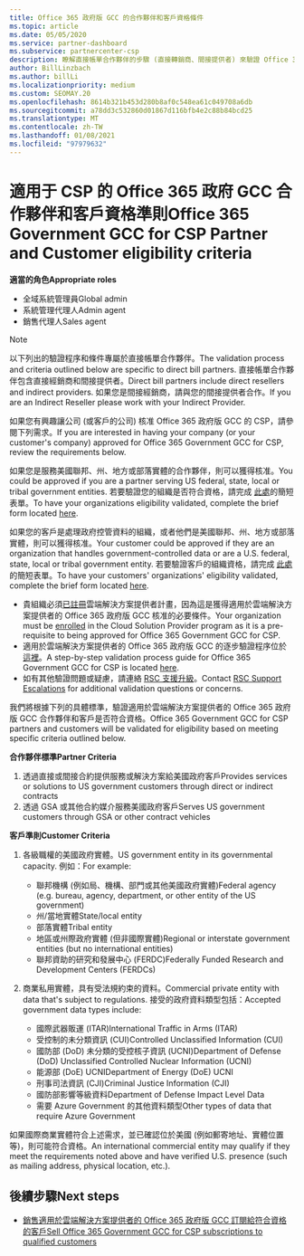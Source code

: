 ```yaml
---
title: Office 365 政府版 GCC 的合作夥伴和客戶資格條件
ms.topic: article
ms.date: 05/05/2020
ms.service: partner-dashboard
ms.subservice: partnercenter-csp
description: 瞭解直接帳單合作夥伴的步驟 (直接轉銷商、間接提供者) 來驗證 Office 365 政府版 GCC for CSP 的合作夥伴和客戶。
author: BillLinzbach
ms.author: billLi
ms.localizationpriority: medium
ms.custom: SEOMAY.20
ms.openlocfilehash: 8614b321b453d280b8af0c548ea61c049708a6db
ms.sourcegitcommit: a78dd3c532860d01867d116bfb4e2c88b84bcd25
ms.translationtype: MT
ms.contentlocale: zh-TW
ms.lasthandoff: 01/08/2021
ms.locfileid: "97979632"
---
```

# <a name="office-365-government-gcc-for-csp-partner-and-customer-eligibility-criteria"></a><span data-ttu-id="b5fb4-103">適用于 CSP 的 Office 365 政府 GCC 合作夥伴和客戶資格準則</span><span class="sxs-lookup"><span data-stu-id="b5fb4-103">Office 365 Government GCC for CSP Partner and Customer eligibility criteria</span></span> 

<span data-ttu-id="b5fb4-104">**適當的角色**</span><span class="sxs-lookup"><span data-stu-id="b5fb4-104">**Appropriate roles**</span></span>

- <span data-ttu-id="b5fb4-105">全域系統管理員</span><span class="sxs-lookup"><span data-stu-id="b5fb4-105">Global admin</span></span>
- <span data-ttu-id="b5fb4-106">系統管理代理人</span><span class="sxs-lookup"><span data-stu-id="b5fb4-106">Admin agent</span></span>
- <span data-ttu-id="b5fb4-107">銷售代理人</span><span class="sxs-lookup"><span data-stu-id="b5fb4-107">Sales agent</span></span>

>[!NOTE]
><span data-ttu-id="b5fb4-108">以下列出的驗證程序和條件專屬於直接帳單合作夥伴。</span><span class="sxs-lookup"><span data-stu-id="b5fb4-108">The validation process and criteria outlined below are specific to direct bill partners.</span></span> <span data-ttu-id="b5fb4-109">直接帳單合作夥伴包含直接經銷商和間接提供者。</span><span class="sxs-lookup"><span data-stu-id="b5fb4-109">Direct bill partners include direct resellers and indirect providers.</span></span>  <span data-ttu-id="b5fb4-110">如果您是間接經銷商，請與您的間接提供者合作。</span><span class="sxs-lookup"><span data-stu-id="b5fb4-110">If you are an Indirect Reseller please work with your Indirect Provider.</span></span>

<span data-ttu-id="b5fb4-111">如果您有興趣讓公司 (或客戶的公司) 核准 Office 365 政府版 GCC 的 CSP，請參閱下列需求。</span><span class="sxs-lookup"><span data-stu-id="b5fb4-111">If you are interested in having your company (or your customer's company) approved for Office 365 Government GCC for CSP, review the requirements below.</span></span>

<span data-ttu-id="b5fb4-112">如果您是服務美國聯邦、州、地方或部落實體的合作夥伴，則可以獲得核准。</span><span class="sxs-lookup"><span data-stu-id="b5fb4-112">You could be approved if you are a partner serving US federal, state, local or tribal government entities.</span></span> <span data-ttu-id="b5fb4-113">若要驗證您的組織是否符合資格，請完成 [此處](https://products.office.com/government/eligibility-validation?ReqType=CSPPartner)的簡短表單。</span><span class="sxs-lookup"><span data-stu-id="b5fb4-113">To have your organizations eligibility validated, complete the brief form located [here](https://products.office.com/government/eligibility-validation?ReqType=CSPPartner).</span></span>

<span data-ttu-id="b5fb4-114">如果您的客戶是處理政府控管資料的組織，或者他們是美國聯邦、州、地方或部落實體，則可以獲得核准。</span><span class="sxs-lookup"><span data-stu-id="b5fb4-114">Your customer could be approved if they are an organization that handles government-controlled data or are a U.S. federal, state, local or tribal government entity.</span></span> <span data-ttu-id="b5fb4-115">若要驗證客戶的組織資格，請完成 [此處](https://products.office.com/government/eligibility-validation?ReqType=CSPCustomer)的簡短表單。</span><span class="sxs-lookup"><span data-stu-id="b5fb4-115">To have your customers' organizations' eligibility validated, complete the brief form located [here](https://products.office.com/government/eligibility-validation?ReqType=CSPCustomer).</span></span> 

-   <span data-ttu-id="b5fb4-116">貴組織必須[已註冊](https://partnercenter.microsoft.com/partner/cloud-solution-provider)雲端解決方案提供者計畫，因為這是獲得適用於雲端解決方案提供者的 Office 365 政府版 GCC 核准的必要條件。</span><span class="sxs-lookup"><span data-stu-id="b5fb4-116">Your organization must be [enrolled](https://partnercenter.microsoft.com/partner/cloud-solution-provider) in the Cloud Solution Provider program as it is a pre-requisite to being approved for Office 365 Government GCC for CSP.</span></span>
-   <span data-ttu-id="b5fb4-117">適用於雲端解決方案提供者的 Office 365 政府版 GCC 的逐步驗證程序位於[這裡](https://go.microsoft.com/fwlink/?linkid=2007323)。</span><span class="sxs-lookup"><span data-stu-id="b5fb4-117">A step-by-step validation process guide for Office 365 Government GCC for CSP is located [here](https://go.microsoft.com/fwlink/?linkid=2007323).</span></span>
-   <span data-ttu-id="b5fb4-118">如有其他驗證問題或疑慮，請連絡 [RSC 支援升級](mailto:usgcce@microsoft.com)。</span><span class="sxs-lookup"><span data-stu-id="b5fb4-118">Contact [RSC Support Escalations](mailto:usgcce@microsoft.com) for additional validation questions or concerns.</span></span>

<span data-ttu-id="b5fb4-119">我們將根據下列的具體標準，驗證適用於雲端解決方案提供者的 Office 365 政府版 GCC 合作夥伴和客戶是否符合資格。</span><span class="sxs-lookup"><span data-stu-id="b5fb4-119">Office 365 Government GCC for CSP partners and customers will be validated for eligibility based on meeting specific criteria outlined below.</span></span>

<span data-ttu-id="b5fb4-120">**合作夥伴標準**</span><span class="sxs-lookup"><span data-stu-id="b5fb4-120">**Partner Criteria**</span></span>
1.  <span data-ttu-id="b5fb4-121">透過直接或間接合約提供服務或解決方案給美國政府客戶</span><span class="sxs-lookup"><span data-stu-id="b5fb4-121">Provides services or solutions to US government customers through direct or indirect contracts</span></span>
2.  <span data-ttu-id="b5fb4-122">透過 GSA 或其他合約媒介服務美國政府客戶</span><span class="sxs-lookup"><span data-stu-id="b5fb4-122">Serves US government customers through GSA or other contract vehicles</span></span>

<span data-ttu-id="b5fb4-123">**客戶準則**</span><span class="sxs-lookup"><span data-stu-id="b5fb4-123">**Customer Criteria**</span></span>
1.  <span data-ttu-id="b5fb4-124">各級職權的美國政府實體。</span><span class="sxs-lookup"><span data-stu-id="b5fb4-124">US government entity in its governmental capacity.</span></span> <span data-ttu-id="b5fb4-125">例如：</span><span class="sxs-lookup"><span data-stu-id="b5fb4-125">For example:</span></span>
 
    -  <span data-ttu-id="b5fb4-126">聯邦機構 (例如局、機構、部門或其他美國政府實體)</span><span class="sxs-lookup"><span data-stu-id="b5fb4-126">Federal agency (e.g. bureau, agency, department, or other entity of the US government)</span></span>
    -   <span data-ttu-id="b5fb4-127">州/當地實體</span><span class="sxs-lookup"><span data-stu-id="b5fb4-127">State/local entity</span></span> 
    -   <span data-ttu-id="b5fb4-128">部落實體</span><span class="sxs-lookup"><span data-stu-id="b5fb4-128">Tribal entity</span></span>
    -   <span data-ttu-id="b5fb4-129">地區或州際政府實體 (但非國際實體)</span><span class="sxs-lookup"><span data-stu-id="b5fb4-129">Regional or interstate government entities (but no international entities)</span></span>
    -   <span data-ttu-id="b5fb4-130">聯邦資助的研究和發展中心 (FERDC)</span><span class="sxs-lookup"><span data-stu-id="b5fb4-130">Federally Funded Research and Development Centers (FERDCs)</span></span>

2.  <span data-ttu-id="b5fb4-131">商業私用實體，具有受法規約束的資料。</span><span class="sxs-lookup"><span data-stu-id="b5fb4-131">Commercial private entity with data that's subject to regulations.</span></span> <span data-ttu-id="b5fb4-132">接受的政府資料類型包括：</span><span class="sxs-lookup"><span data-stu-id="b5fb4-132">Accepted government data types include:</span></span> 
    -   <span data-ttu-id="b5fb4-133">國際武器販運 (ITAR)</span><span class="sxs-lookup"><span data-stu-id="b5fb4-133">International Traffic in Arms (ITAR)</span></span>
    -   <span data-ttu-id="b5fb4-134">受控制的未分類資訊 (CUI)</span><span class="sxs-lookup"><span data-stu-id="b5fb4-134">Controlled Unclassified Information (CUI)</span></span>
    -   <span data-ttu-id="b5fb4-135">國防部 (DoD) 未分類的受控核子資訊 (UCNI)</span><span class="sxs-lookup"><span data-stu-id="b5fb4-135">Department of Defense (DoD) Unclassified Controlled Nuclear Information (UCNI)</span></span>
    -   <span data-ttu-id="b5fb4-136">能源部 (DoE) UCNI</span><span class="sxs-lookup"><span data-stu-id="b5fb4-136">Department of Energy (DoE) UCNI</span></span>
    -   <span data-ttu-id="b5fb4-137">刑事司法資訊 (CJI)</span><span class="sxs-lookup"><span data-stu-id="b5fb4-137">Criminal Justice Information (CJI)</span></span>
    -   <span data-ttu-id="b5fb4-138">國防部影響等級資料</span><span class="sxs-lookup"><span data-stu-id="b5fb4-138">Department of Defense Impact Level Data</span></span>
    -   <span data-ttu-id="b5fb4-139">需要 Azure Government 的其他資料類型</span><span class="sxs-lookup"><span data-stu-id="b5fb4-139">Other types of data that require Azure Government</span></span>

<span data-ttu-id="b5fb4-140">如果國際商業實體符合上述需求，並已確認位於美國 (例如郵寄地址、實體位置等)，則可能符合資格。</span><span class="sxs-lookup"><span data-stu-id="b5fb4-140">An international commercial entity may qualify if they meet the requirements noted above and have verified U.S. presence (such as mailing address, physical location, etc.).</span></span>

## <a name="next-steps"></a><span data-ttu-id="b5fb4-141">後續步驟</span><span class="sxs-lookup"><span data-stu-id="b5fb4-141">Next steps</span></span>

- [<span data-ttu-id="b5fb4-142">銷售適用於雲端解決方案提供者的 Office 365 政府版 GCC 訂閱給符合資格的客戶</span><span class="sxs-lookup"><span data-stu-id="b5fb4-142">Sell Office 365 Government GCC for CSP subscriptions to qualified customers</span></span>](csp-gcc-overview.md)